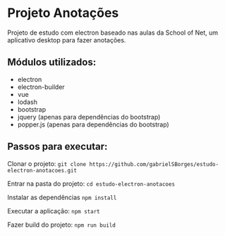 # Projeto Anotações
Projeto de estudo com electron baseado nas aulas da School of Net, um aplicativo desktop para fazer anotações.

## Módulos utilizados:
- electron
- electron-builder
- vue
- lodash
- bootstrap
- jquery (apenas para dependências do bootstrap)
- popper.js (apenas para dependências do bootstrap)

## Passos para executar:
Clonar o projeto:
`git clone https://github.com/gabrielSBorges/estudo-electron-anotacoes.git`

Entrar na pasta do projeto:
`cd estudo-electron-anotacoes`

Instalar as dependências
`npm install`

Executar a aplicação:
`npm start`

Fazer build do projeto:
`npm run build`
